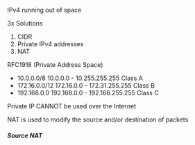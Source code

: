 IPv4 running out of space

3x Solutions
1. CIDR
2. Private IPv4 addresses
3. NAT

RFC1918 (Private Address Space)
- 10.0.0.0/8 10.0.0.0 - 10.255.255.255 Class A
- 172.16.0.0/12 172.16.0.0 - 172.31.255.255 Class B
- 192.168.0.0 192.168.0.0 - 192.168.255.255 Class C

Private IP CANNOT be used over the Internet

NAT is used to modify the source and/or destination of packets

##### Source NAT

